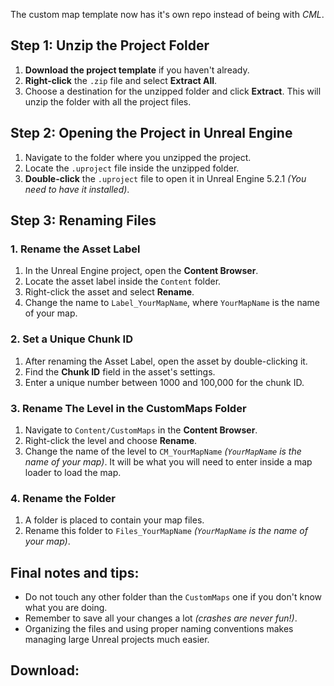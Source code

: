 The custom map template now has it's own repo instead of being with *CML*.

## Step 1: Unzip the Project Folder
1. **Download the project template** if you haven't already.
2. **Right-click** the `.zip` file and select **Extract All**.
3. Choose a destination for the unzipped folder and click **Extract**. This will unzip the folder with all the project files.

## Step 2: Opening the Project in Unreal Engine
1. Navigate to the folder where you unzipped the project.
2. Locate the `.uproject` file inside the unzipped folder.
3. **Double-click** the `.uproject` file to open it in Unreal Engine 5.2.1 *(You need to have it installed)*.

## Step 3: Renaming Files
### 1. **Rename the Asset Label**
   1. In the Unreal Engine project, open the **Content Browser**.
   2. Locate the asset label inside the `Content` folder.
   3. Right-click the asset and select **Rename**.
   4. Change the name to `Label_YourMapName`, where `YourMapName` is the name of your map.

### 2. **Set a Unique Chunk ID**
   1. After renaming the Asset Label, open the asset by double-clicking it.
   2. Find the **Chunk ID** field in the asset's settings.
   3. Enter a unique number between 1000 and 100,000 for the chunk ID.
   
### 3. **Rename The Level in the CustomMaps Folder**
   1. Navigate to `Content/CustomMaps` in the **Content Browser**.
   2. Right-click the level and choose **Rename**.
   3. Change the name of the level to `CM_YourMapName` *(`YourMapName` is the name of your map)*. It will be what you will need to enter inside a map loader to load the map.
   
### 4. **Rename the Folder**
   1. A folder is placed to contain your map files.
   2. Rename this folder to `Files_YourMapName` *(`YourMapName` is the name of your map)*.

## Final notes and tips:
- Do not touch any other folder than the `CustomMaps` one if you don't know what you are doing.
- Remember to save all your changes a lot *(crashes are never fun!)*.
- Organizing the files and using proper naming conventions makes managing large Unreal projects much easier.

## Download:
